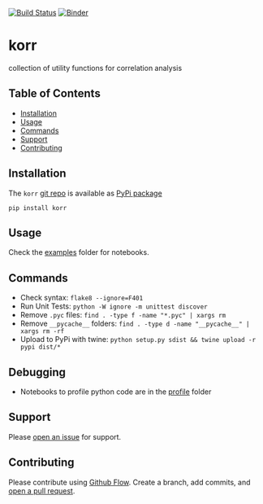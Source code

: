 [![Build Status](https://travis-ci.org/kmedian/korr.svg?branch=master)](https://travis-ci.org/kmedian/korr)
[![Binder](https://mybinder.org/badge.svg)](https://mybinder.org/v2/gh/kmedian/korr/master?urlpath=lab)

# korr
collection of utility functions for correlation analysis


## Table of Contents
* [Installation](#installation)
* [Usage](#usage)
* [Commands](#commands)
* [Support](#support)
* [Contributing](#contributing)


## Installation
The `korr` [git repo](http://github.com/kmedian/korr) is available as [PyPi package](https://pypi.org/project/korr)

```
pip install korr
```


## Usage
Check the [examples](examples) folder for notebooks.


## Commands
* Check syntax: `flake8 --ignore=F401`
* Run Unit Tests: `python -W ignore -m unittest discover`
* Remove `.pyc` files: `find . -type f -name "*.pyc" | xargs rm`
* Remove `__pycache__` folders: `find . -type d -name "__pycache__" | xargs rm -rf`
* Upload to PyPi with twine: `python setup.py sdist && twine upload -r pypi dist/*`


## Debugging
* Notebooks to profile python code are in the [profile](profile) folder


## Support
Please [open an issue](https://github.com/kmedian/korr/issues/new) for support.


## Contributing
Please contribute using [Github Flow](https://guides.github.com/introduction/flow/). Create a branch, add commits, and [open a pull request](https://github.com/kmedian/korr/compare/).
